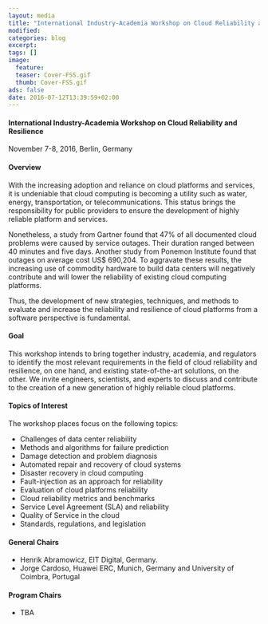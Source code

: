 ```yaml
---
layout: media
title: "International Industry-Academia Workshop on Cloud Reliability and Resilience "
modified:
categories: blog
excerpt:
tags: []
image:
  feature: 
  teaser: Cover-FSS.gif
  thumb: Cover-FSS.gif
ads: false
date: 2016-07-12T13:39:59+02:00
---
```


#### International Industry-Academia Workshop on Cloud Reliability and Resilience 
November 7-8, 2016, Berlin, Germany 

#### Overview
With the increasing adoption and reliance on cloud platforms and services, it is undeniable that cloud computing is becoming a utility such as water, energy, transportation, or telecommunications. This status brings the responsibility for public providers to ensure the development of highly reliable platform and services. 

Nonetheless, a study from Gartner found that 47% of all documented cloud problems were caused by service outages. Their duration ranged between 40 minutes and five days. Another study from Ponemon Institute found that outages on average cost US$ 690,204. To aggravate these results, the increasing use of commodity hardware to build data centers will negatively contribute and will lower the reliability of existing cloud computing platforms.

Thus, the development of new strategies, techniques, and methods to evaluate and increase the reliability and resilience of cloud platforms from a software perspective is fundamental.

#### Goal
This workshop intends to bring together industry, academia, and regulators to identify the most relevant requirements in the field of cloud reliability and resilience, on one hand, and existing state-of-the-art solutions, on the other. We invite engineers, scientists, and experts to discuss and contribute to the creation of a new generation of highly reliable cloud platforms. 

#### Topics of Interest
The workshop places focus on the following topics:

+	Challenges of data center reliability 
+	Methods and algorithms for failure prediction
+	Damage detection and problem diagnosis
+	Automated repair and recovery of cloud systems
+	Disaster recovery in cloud computing 
+	Fault-injection as an approach for reliability
+	Evaluation of cloud platforms reliability 
+	Cloud reliability metrics and benchmarks
+	Service Level Agreement (SLA) and reliability
+	Quality of Service in the cloud
+	Standards, regulations, and legislation

#### General Chairs
+ Henrik Abramowicz, EIT Digital, Germany.
+ Jorge Cardoso, Huawei ERC, Munich, Germany and University of Coimbra, Portugal

#### Program Chairs
+ TBA



